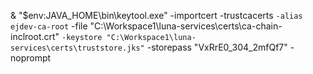 & "$env:JAVA_HOME\bin\keytool.exe" -importcert -trustcacerts `
 -alias ejdev-ca-root `
 -file "C:\Workspace1\luna-services\certs\ca-chain-inclroot.crt" `
 -keystore "C:\Workspace1\luna-services\certs\truststore.jks" `
 -storepass "VxRrE0_304_2mfQf7" -noprompt